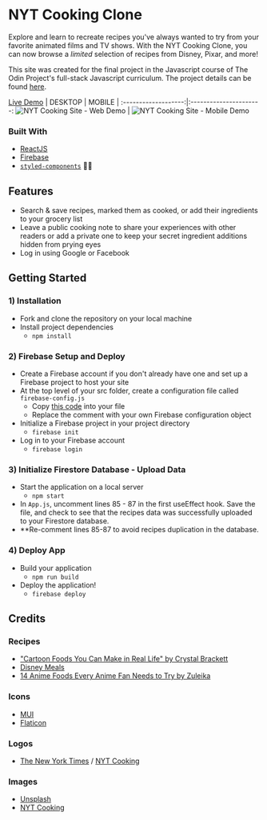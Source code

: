 # NYT Cooking Clone

Explore and learn to recreate recipes you've always wanted to try from your favorite animated films and TV shows. With the NYT Cooking Clone, you can now browse a _limited_ selection of recipes from Disney, Pixar, and more!

This site was created for the final project in the Javascript course of The Odin Project's full-stack Javascript curriculum. The project details can be found [here](https://www.theodinproject.com/lessons/node-path-javascript-javascript-final-project).

[Live Demo](https://nyt-cooking-clone.web.app/)
| DESKTOP | MOBILE |
:-------------------:|:----------------------:
![NYT Cooking Site - Web Demo](https://media.giphy.com/media/yMsYaBlJPvN8GLqN1W/giphy.gif) | ![NYT Cooking Site - Mobile Demo](https://media.giphy.com/media/iNGUdq6EbdzagKdxap/giphy.gif)

### Built With

- [ReactJS](https://reactjs.org/)
- [Firebase](https://firebase.google.com/)
- [`styled-components`](https://styled-components.com/) 💅🏾

## Features

- Search & save recipes, marked them as cooked, or add their ingredients to your grocery list
- Leave a public cooking note to share your experiences with other readers or add a private one to keep your secret ingredient additions hidden from prying eyes
- Log in using Google or Facebook

## Getting Started

### 1) Installation

- Fork and clone the repository on your local machine
- Install project dependencies
  - `npm install`

### 2) Firebase Setup and Deploy

- Create a Firebase account if you don't already have one and set up a Firebase project to host your site
- At the top level of your src folder, create a configuration file called `firebase-config.js`
  - Copy [this code](https://github.com/firebase/codelab-friendlychat-web/blob/main/web/src/firebase-config.js) into your file
  - Replace the comment with your own Firebase configuration object
- Initialize a Firebase project in your project directory
  - `firebase init`
- Log in to your Firebase account
  - `firebase login`

### 3) Initialize Firestore Database - Upload Data

- Start the application on a local server
  - `npm start`
- In `App.js`, uncomment lines 85 - 87 in the first useEffect hook. Save the file, and check to see that the recipes data was successfully uploaded to your Firestore database.
- \*\*Re-comment lines 85-87 to avoid recipes duplication in the database.

### 4) Deploy App

- Build your application
  - `npm run build`
- Deploy the application!
  - `firebase deploy`

## Credits

### Recipes

- ["Cartoon Foods You Can Make in Real Life" by Crystal Brackett](https://www.ranker.com/list/cartoon-food-you-can-make-in-real-life/crystal-brackett)
- [Disney Meals](https://disneymeals.me/)
- [14 Anime Foods Every Anime Fan Needs to Try by Zuleika](https://www.fandom.com/articles/13-anime-foods-every-anime-fan-needs-try)

### Icons

- [MUI](https://mui.com/material-ui/icons/)
- [Flaticon](https://www.flaticon.com/)

### Logos

- [The New York Times](https://www.nytimes.com/) / [NYT Cooking](http://nytcooking.com/)

### Images

- [Unsplash](https://unsplash.com/)
- [NYT Cooking](http://nytcooking.com/)
